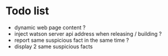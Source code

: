 # Todo list
- dynamic web page content ?
- inject watson server api address when releasing / building ?
- report same suspicious fact in the same time ?
- display 2 same suspicious facts